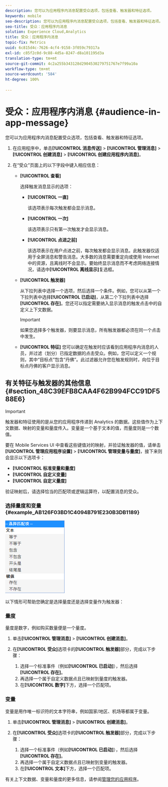 ```yaml
---
description: 您可以为应用程序内消息配置受众选项，包括查看、触发器和特征选项。
keywords: mobile
seo-description: 您可以为应用程序内消息配置受众选项，包括查看、触发器和特征选项。
seo-title: 受众：应用程序内消息
solution: Experience Cloud,Analytics
title: 受众：应用程序内消息
topic-fix: Metrics
uuid: 6c815d4c-7626-4cf4-9158-3f059c79317a
exl-id: c85f2c0d-9c88-4d5a-8247-d8a101195d3a
translation-type: tm+mt
source-git-commit: 4c2a255b343128d2904530279751767e7f99a10a
workflow-type: tm+mt
source-wordcount: '584'
ht-degree: 100%

---
```


# 受众：应用程序内消息 {#audience-in-app-message}

您可以为应用程序内消息配置受众选项，包括查看、触发器和特征选项。

1. 在应用程序中，单击&#x200B;**[!UICONTROL 消息传送]** > **[!UICONTROL 管理消息]** > **[!UICONTROL 创建消息]** > **[!UICONTROL 创建应用程序内消息]**。
1. 在“受众”页面上的以下字段中键入相应信息：

   * **[!UICONTROL 查看]**

      选择触发消息显示的选项：

      * **[!UICONTROL 一直]**

         该选项表示每次触发都会显示消息。

      * **[!UICONTROL 一次]**

         该选项表示只有第一次触发才会显示消息。

      * **[!UICONTROL 点进之前]**

         该选项表示在用户点进之前，每次触发都会显示消息。此触发器仅适用于全屏消息和警告消息。大多数的消息需要重定向或使用 Internet 中的资源，且离线时不会显示。要始终显示消息而不考虑网络连接情况，请选中&#x200B;**[!UICONTROL 离线显示]**&#x200B;复选框。
   * **[!UICONTROL 触发器]**

      从下拉列表中选择一个选项，然后选择一个条件。例如，您可以从第一个下拉列表中选择&#x200B;**[!UICONTROL 已启动]**，从第二个下拉列表中选择&#x200B;**[!UICONTROL 存在]**。您还可以指定需要纳入显示消息的触发点击中的自定义上下文数据。

      >[!IMPORTANT]
      >
      >如果您选择多个触发器，则要显示消息，所有触发器都必须在同一个点击中发生。

   * **[!UICONTROL 特征]**
您可以确定在触发时应该看到应用程序内消息的人员，并过滤（划分）已指定数据的点击受众。例如，您可以定义一个规则，其中“目标点”包含“丹佛”。此过滤器允许您在触发规则时，向位于目标点丹佛的客户显示消息。



## 有关特征与触发器的其他信息 {#section_48C39EFB8CAA4F62B994FCC91DF588E6}

>[!IMPORTANT]
>
>触发器和特征使用的是从您的应用程序传递到 Analytics 的数据。这些值作为上下文数据、映射的变量和量度传入。变量是一个基于文本的值，而量度则是一个数值。

要在 Mobile Services UI 中查看这些键值对的映射，并验证触发器的值，请单击&#x200B;**[!UICONTROL 管理应用程序设置]** > **[!UICONTROL 管理变量与量度]**，接下来则会显示以下选项卡：

* **[!UICONTROL 标准变量和量度]**
* **[!UICONTROL 自定义变量]**
* **[!UICONTROL 自定义量度]**

验证映射后，请选择恰当的匹配项或逻辑运算符，以配置消息的受众。

### 选择量度和变量 {#example_AB126F03BD1C4094B791E230B3DB1189}

![触发器选项](assets/custom_trigger_matcher_options.png)

以下情形可帮助您确定是选择量度还是选择变量作为触发器：

### 量度

量度是数字，例如购买数量便是一个量度。

1. 单击&#x200B;**[!UICONTROL 管理消息]** > **[!UICONTROL 创建消息]**。
1. 在&#x200B;**[!UICONTROL 受众]**&#x200B;选项卡的&#x200B;**[!UICONTROL 触发器]**&#x200B;部分，完成以下步骤：

   1. 选择一个标准事件（例如&#x200B;**[!UICONTROL 已启动]**），然后选择&#x200B;**[!UICONTROL 存在]**。
   1. 再选择一个属于自定义数据点且已映射到量度的触发器。
   1. 在&#x200B;**[!UICONTROL 数字]**&#x200B;下方，选择一个匹配项。

### 变量

变量是用作唯一标识符的文本字符串，例如国家/地区、机场等都属于变量。

1. 单击&#x200B;**[!UICONTROL 管理消息]** > **[!UICONTROL 创建消息]**。
1. 在&#x200B;**[!UICONTROL 受众]**&#x200B;选项卡的&#x200B;**[!UICONTROL 触发器]**&#x200B;部分，完成以下步骤：

   1. 选择一个标准事件（例如&#x200B;**[!UICONTROL 已启动]**），然后选择&#x200B;**[!UICONTROL 存在]**。
   1. 再选择一个属于自定义数据点且已映射到变量的触发器。
   1. 在&#x200B;**[!UICONTROL 文本]**&#x200B;下方，选择一个匹配项。

有关上下文数据、变量和量度的更多信息，请参阅[管理您的应用程序](/help/using/manage-apps/manage-apps.md)。
